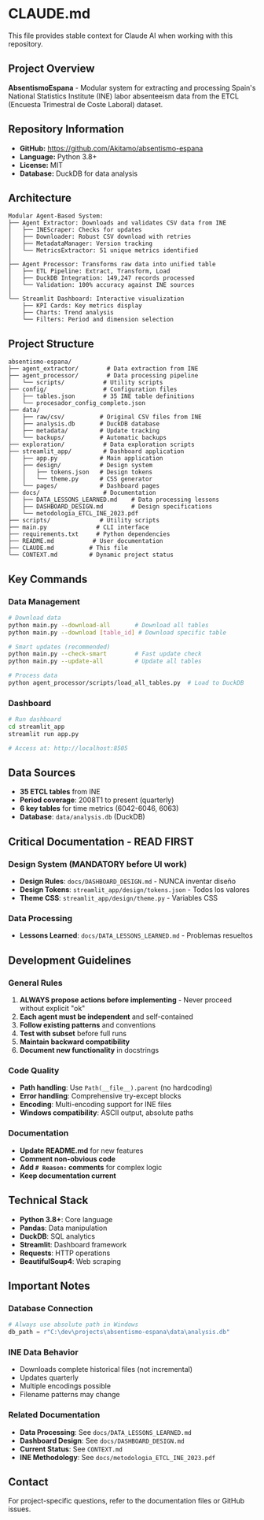 # CLAUDE.md

This file provides stable context for Claude AI when working with this repository.

## Project Overview
**AbsentismoEspana** - Modular system for extracting and processing Spain's National Statistics Institute (INE) labor absenteeism data from the ETCL (Encuesta Trimestral de Coste Laboral) dataset.

## Repository Information
- **GitHub:** https://github.com/Akitamo/absentismo-espana
- **Language:** Python 3.8+
- **License:** MIT
- **Database:** DuckDB for data analysis

## Architecture
```
Modular Agent-Based System:
├── Agent Extractor: Downloads and validates CSV data from INE
│   ├── INEScraper: Checks for updates
│   ├── Downloader: Robust CSV download with retries
│   ├── MetadataManager: Version tracking
│   └── MetricsExtractor: 51 unique metrics identified
│
├── Agent Processor: Transforms raw data into unified table
│   ├── ETL Pipeline: Extract, Transform, Load
│   ├── DuckDB Integration: 149,247 records processed
│   └── Validation: 100% accuracy against INE sources
│
└── Streamlit Dashboard: Interactive visualization
    ├── KPI Cards: Key metrics display
    ├── Charts: Trend analysis
    └── Filters: Period and dimension selection
```

## Project Structure
```
absentismo-espana/
├── agent_extractor/        # Data extraction from INE
├── agent_processor/        # Data processing pipeline
│   └── scripts/           # Utility scripts
├── config/                # Configuration files
│   ├── tables.json        # 35 INE table definitions
│   └── procesador_config_completo.json
├── data/
│   ├── raw/csv/          # Original CSV files from INE
│   ├── analysis.db       # DuckDB database
│   ├── metadata/         # Update tracking
│   └── backups/          # Automatic backups
├── exploration/           # Data exploration scripts
├── streamlit_app/         # Dashboard application
│   ├── app.py            # Main application
│   ├── design/           # Design system
│   │   ├── tokens.json   # Design tokens
│   │   └── theme.py      # CSS generator
│   └── pages/            # Dashboard pages
├── docs/                  # Documentation
│   ├── DATA_LESSONS_LEARNED.md    # Data processing lessons
│   ├── DASHBOARD_DESIGN.md        # Design specifications
│   └── metodologia_ETCL_INE_2023.pdf
├── scripts/              # Utility scripts
├── main.py              # CLI interface
├── requirements.txt     # Python dependencies
├── README.md           # User documentation
├── CLAUDE.md          # This file
└── CONTEXT.md         # Dynamic project status
```

## Key Commands

### Data Management
```bash
# Download data
python main.py --download-all       # Download all tables
python main.py --download [table_id] # Download specific table

# Smart updates (recommended)
python main.py --check-smart        # Fast update check
python main.py --update-all         # Update all tables

# Process data
python agent_processor/scripts/load_all_tables.py  # Load to DuckDB
```

### Dashboard
```bash
# Run dashboard
cd streamlit_app
streamlit run app.py

# Access at: http://localhost:8505
```

## Data Sources
- **35 ETCL tables** from INE
- **Period coverage**: 2008T1 to present (quarterly)
- **6 key tables** for time metrics (6042-6046, 6063)
- **Database**: `data/analysis.db` (DuckDB)

## Critical Documentation - READ FIRST

### Design System (MANDATORY before UI work)
- **Design Rules**: `docs/DASHBOARD_DESIGN.md` - NUNCA inventar diseño
- **Design Tokens**: `streamlit_app/design/tokens.json` - Todos los valores
- **Theme CSS**: `streamlit_app/design/theme.py` - Variables CSS

### Data Processing
- **Lessons Learned**: `docs/DATA_LESSONS_LEARNED.md` - Problemas resueltos

## Development Guidelines

### General Rules
1. **ALWAYS propose actions before implementing** - Never proceed without explicit "ok"
2. **Each agent must be independent** and self-contained
3. **Follow existing patterns** and conventions
4. **Test with subset** before full runs
5. **Maintain backward compatibility**
6. **Document new functionality** in docstrings

### Code Quality
- **Path handling**: Use `Path(__file__).parent` (no hardcoding)
- **Error handling**: Comprehensive try-except blocks
- **Encoding**: Multi-encoding support for INE files
- **Windows compatibility**: ASCII output, absolute paths

### Documentation
- **Update README.md** for new features
- **Comment non-obvious code**
- **Add `# Reason:` comments** for complex logic
- **Keep documentation current**

## Technical Stack
- **Python 3.8+**: Core language
- **Pandas**: Data manipulation
- **DuckDB**: SQL analytics
- **Streamlit**: Dashboard framework
- **Requests**: HTTP operations
- **BeautifulSoup4**: Web scraping

## Important Notes

### Database Connection
```python
# Always use absolute path in Windows
db_path = r"C:\dev\projects\absentismo-espana\data\analysis.db"
```

### INE Data Behavior
- Downloads complete historical files (not incremental)
- Updates quarterly
- Multiple encodings possible
- Filename patterns may change

### Related Documentation
- **Data Processing**: See `docs/DATA_LESSONS_LEARNED.md`
- **Dashboard Design**: See `docs/DASHBOARD_DESIGN.md`
- **Current Status**: See `CONTEXT.md`
- **INE Methodology**: See `docs/metodologia_ETCL_INE_2023.pdf`

## Contact
For project-specific questions, refer to the documentation files or GitHub issues.